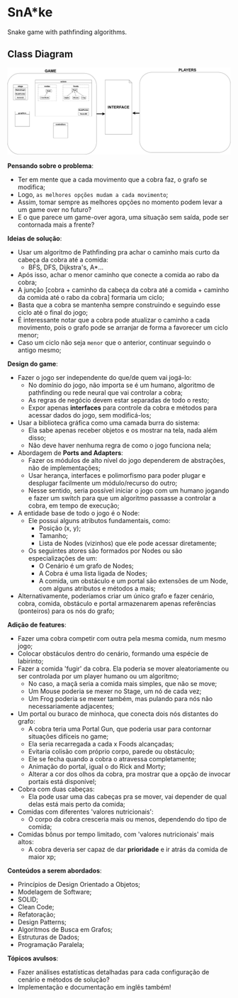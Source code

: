 # SnA*ke

Snake game with pathfinding algorithms.

## Class Diagram

![Class Diagram](/SnAke.png "Class Diagram")

**Pensando sobre o problema**:
- Ter em mente que a cada movimento que a cobra faz, o grafo se modifica;
- Logo, `as melhores opções mudam a cada movimento`;
- Assim, tomar sempre as melhores opções no momento podem levar a um game over no futuro?
- E o que parece um game-over agora, uma situação sem saída, pode ser contornada mais a frente?

**Ideias de solução**:
- Usar um algoritmo de Pathfinding pra achar o caminho mais curto da cabeça da cobra até a comida:
    - BFS, DFS, Dijkstra's, A*...
- Após isso, achar o menor caminho que conecte a comida ao rabo da cobra;
- A junção [cobra + caminho da cabeça da cobra até a comida + caminho da comida até o rabo da cobra] formaria um ciclo;
- Basta que a cobra se mantenha sempre construindo e seguindo esse ciclo até o final do jogo;
- É interessante notar que a cobra pode atualizar o caminho a cada movimento, pois o grafo pode se arranjar de forma a favorecer um ciclo menor;
- Caso um ciclo não seja `menor` que o anterior, continuar seguindo o antigo mesmo;

**Design do game**:
- Fazer o jogo ser independente do que/de quem vai jogá-lo:
    - No domínio do jogo, não importa se é um humano, algoritmo de pathfinding ou rede neural que vai controlar a cobra;
    - As regras de negócio devem estar separadas de todo o resto;
    - Expor apenas **interfaces** para controle da cobra e métodos para acessar dados do jogo, sem modificá-los;
- Usar a biblioteca gráfica como uma camada burra do sistema:
    - Ela sabe apenas receber objetos e os mostrar na tela, nada além disso;
    - Não deve haver nenhuma regra de como o jogo funciona nela;
- Abordagem de **Ports and Adapters**:
    - Fazer os módulos de alto nível do jogo dependerem de abstrações, não de implementações;
    - Usar herança, interfaces e polimorfismo para poder plugar e desplugar facilmente um módulo/recurso do outro;
    - Nesse sentido, seria possível iniciar o jogo com um humano jogando e fazer um switch para que um algoritmo passasse a controlar a cobra, em tempo de execução;
- A entidade base de todo o jogo é o Node:
    - Ele possui alguns atributos fundamentais, como:
        - Posição (x, y);
	    - Tamanho;
	    - Lista de Nodes (vizinhos) que ele pode acessar diretamente;
    - Os seguintes atores são formados por Nodes ou são especializações de um:
        - O Cenário é um grafo de Nodes;
        - A Cobra é uma lista ligada de Nodes;
        - A comida, um obstáculo e um portal são extensões de um Node, com alguns atributos e métodos a mais;
- Alternativamente, poderíamos criar um único grafo e fazer cenário, cobra, comida, obstáculo e portal armazenarem apenas referências (ponteiros) para os nós do grafo;

**Adição de features**:
- Fazer uma cobra competir com outra pela mesma comida, num mesmo jogo;
- Colocar obstáculos dentro do cenário, formando uma espécie de labirinto;
- Fazer a comida 'fugir' da cobra. Ela poderia se mover aleatoriamente ou ser controlada por um player humano ou um algoritmo;
    - No caso, a maçã seria a comida mais simples, que não se move;
    - Um Mouse poderia se mexer no Stage, um nó de cada vez;
    - Um Frog poderia se mexer também, mas pulando para nós não necessariamente adjacentes;
- Um portal ou buraco de minhoca, que conecta dois nós distantes do grafo:
    - A cobra teria uma Portal Gun, que poderia usar para contornar situações difíceis no game;
    - Ela seria recarregada a cada x Foods alcançadas;
    - Evitaria colisão com próprio corpo, parede ou obstáculo;
    - Ele se fecha quando a cobra o atravessa completamente;
    - Animação do portal, igual o do Rick and Morty;
    - Alterar a cor dos olhos da cobra, pra mostrar que a opção de invocar portais está disponível;
- Cobra com duas cabeças:
    - Ela pode usar uma das cabeças pra se mover, vai depender de qual delas está mais perto da comida;
- Comidas com diferentes 'valores nutricionais':
    - O corpo da cobra cresceria mais ou menos, dependendo do tipo de comida;
- Comidas bônus por tempo limitado, com 'valores nutricionais' mais altos:
    - A cobra deveria ser capaz de dar **prioridade** e ir atrás da comida de maior xp;

**Conteúdos a serem abordados**:
- Princípios de Design Orientado a Objetos;
- Modelagem de Software;
- SOLID;
- Clean Code;
- Refatoração;
- Design Patterns;
- Algoritmos de Busca em Grafos;
- Estruturas de Dados;
- Programação Paralela;

**Tópicos avulsos**:
- Fazer análises estatísticas detalhadas para cada configuração de cenário e métodos de solução?
- Implementação e documentação em inglês também!
